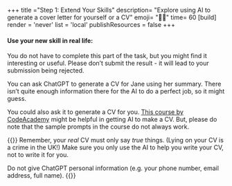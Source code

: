 +++
title ="Step 1: Extend Your Skills"
description= "Explore using AI to generate a cover letter for yourself or a CV"
emoji= "💪🏾"
time= 60
[build]
  render = 'never'
  list = 'local'
  publishResources = false 
+++

#### Use your new skill in real life:

You do not have to complete this part of the task, but you might find it interesting or useful. Please don’t submit the result - it will lead to your submission being rejected.

You can ask ChatGPT to generate a CV for Jane using her summary. There isn’t quite enough information there for the AI to do a perfect job, so it might guess.

You could also ask it to generate a CV for you. [This course by CodeAcademy](https://www.codecademy.com/enrolled/courses/streamline-resume-creation-with-generative-ai-case-study) might be helpful in getting AI to make a CV. But, please do note that the sample prompts in the course do not always work.

{{<note type="tip" title="Be careful with Generative AI">}}
Remember, your _real_ CV must only say _true_ things. (Lying on your CV is a crime in the UK!) Make sure you only use the AI to help you write your CV, not to write it for you.

Do not give ChatGPT personal information (e.g. your phone number, email address, full name).
{{</note>}}